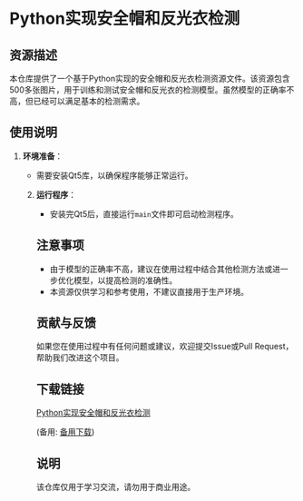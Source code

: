 # Python实现安全帽和反光衣检测

## 资源描述

本仓库提供了一个基于Python实现的安全帽和反光衣检测资源文件。该资源包含500多张图片，用于训练和测试安全帽和反光衣的检测模型。虽然模型的正确率不高，但已经可以满足基本的检测需求。

## 使用说明

1. **环境准备**：
   - 需要安装Qt5库，以确保程序能够正常运行。

   2. **运行程序**：
      - 安装完Qt5后，直接运行`main`文件即可启动检测程序。

      ## 注意事项

      - 由于模型的正确率不高，建议在使用过程中结合其他检测方法或进一步优化模型，以提高检测的准确性。
      - 本资源仅供学习和参考使用，不建议直接用于生产环境。

      ## 贡献与反馈

      如果您在使用过程中有任何问题或建议，欢迎提交Issue或Pull Request，帮助我们改进这个项目。

      ## 下载链接
      [Python实现安全帽和反光衣检测](https://pan.quark.cn/s/36c46f8831c7) 

      (备用: [备用下载](https://pan.baidu.com/s/1PzSnJDdxj1I0eygXdwZlLQ?pwd=1234))

      ## 说明

      该仓库仅用于学习交流，请勿用于商业用途。
